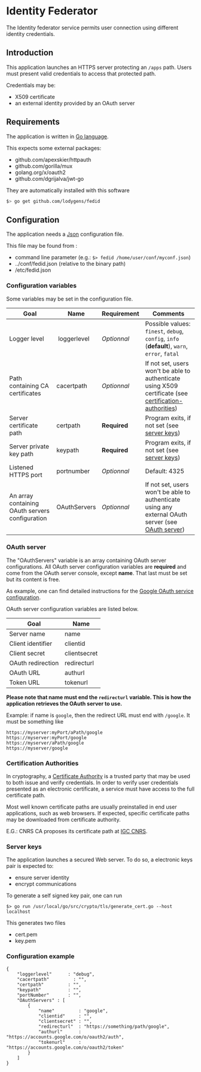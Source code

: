 # Identity Federator


The Identity federator service permits user connection using different identity credentials.

## Introduction

This application launches an HTTPS server protecting an ``/apps`` path.
Users must present valid credentials to access that protected path.

Credentials may be:
* X509 certificate
* an external identity provided by an OAuth server

## Requirements


The application is written in [Go language](http://golang.org/ "Go").

This expects some external packages:

* github.com/apexskier/httpauth
* github.com/gorilla/mux
* golang.org/x/oauth2
* github.com/dgrijalva/jwt-go

They are automatically installed with this software

```sh
$> go get github.com/lodygens/fedid
```


## Configuration


The application needs a [Json](http://json.org/ "Json") configuration file.

This file may be found from :

* command line parameter (e.g.: ``$> fedid /home/user/conf/myconf.json``)
* ../conf/fedid.json (relative to the binary path)
* /etc/fedid.json

### Configuration variables

Some variables may be set in the configuration file.

Goal             | Name        |  Requirement | Comments
-----------------|-------------|--------------|---------
Logger level     | loggerlevel |  *Optionnal*   | Possible values: ``finest``, ``debug``, ``config``, ``info`` (**default**), ``warn``, ``error``, ``fatal``
Path containing CA certificates| cacertpath  | *Optionnal*  | If not set, users won't be able to authenticate using X509 certificate (see [certification-authorities](#certification-authorities))
Server certificate path | certpath | **Required** | Program exits, if not set (see [server keys](#server-keys))
Server private key path | keypath | **Required** | Program exits, if not set (see [server keys](#server-keys))
Listened HTTPS port | portnumber  |  *Optionnal*   | Default: 4325
An array containing OAuth servers configuration | OAuthServers | *Optionnal* | If not set, users won't be able to authenticate using any external OAuth server (see [OAuth server](#oauth-server))


### OAuth server

The "OAuthServers" variable is an array containing OAuth server configurations.
All OAuth server configuration variables are **required** and come from the OAuth server console, except **name**. That last must be set but its content is free.  

As example, one can find detailed instructions for the [Google OAuth service configuration](https://developers.google.com/identity/protocols/OAuth2/ "Google OAuth service configuration").


OAuth server configuration variables are listed below.

Goal              | Name        
------------------|-------------
Server name       | name 
Client identifier | clientid 
Client secret     | clientsecret
OAuth redirection | redirecturl
OAuth URL         | authurl
Token URL         |	tokenurl


**Please note that name must end the ``redirecturl`` variable. This is how the application retrieves the OAuth server to use.**

Example:
if name is ``google``, then the redirect URL must end with ``/google``. It must be something like 
```
https://myserver:myPort/aPath/google
https://myserver:myPort/google
https://myserver/aPath/google
https://myserver/google
```

### Certification Authorities 

In cryptography, a [Certificate Authority](https://en.wikipedia.org/wiki/Certificate_authority "Certificate Authority") is a trusted party
that may be used to both issue and verify credentials.
In order to verify user credentials presented as an electronic certificate, a service must have access to the full certificate path.

Most well known certificate paths are usually preinstalled in end user applications, such as web browsers.
If expected, specific certificate paths may be downloaded from certificate authority.

E.G.: CNRS CA proposes its certificate path at [IGC CNRS](https://igc.services.cnrs.fr/search_CA_certificate/?CA=CNRS2-Standard&lang=fr&body=view_ca.html "IGC CNRS").
  

### Server keys

The application launches a secured Web server.
To do so, a electronic keys pair is expected to:

* ensure server identity
* encrypt communications

To generate a self signed key pair, one can run
```
$> go run /usr/local/go/src/crypto/tls/generate_cert.go --host localhost
```

This generates two files

* cert.pem
* key.pem


### Configuration example

```
{
	"loggerlevel"      : "debug",
	"cacertpath"         : "",
	"certpath"         : "",
	"keypath"          : "",
	"portNumber"       : "",
	"OAuthServers" : [
		{
 			"name"         : "google", 
 			"clientid"     : "",
			"clientsecret" : "",
			"redirecturl"  : "https://something/path/google",
			"authurl"      : "https://accounts.google.com/o/oauth2/auth",
			"tokenurl"     : "https://accounts.google.com/o/oauth2/token"
		}
	]
}
```

